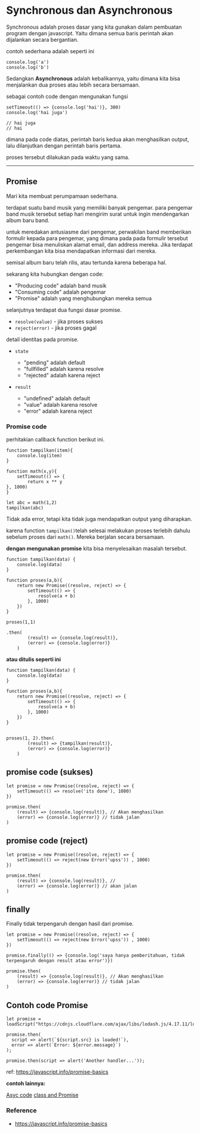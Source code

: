 # Synchronous dan Asynchronous

Synchronous adalah proses dasar yang kita gunakan dalam pembuatan program dengan javascript. Yaitu dimana semua baris perintah akan dijalankan secara bergantian. 

contoh sederhana adalah seperti ini 

```
console.log('a')
console.log('b')
```

Sedangkan **Asynchronous** adalah kebalikannya, yaitu dimana kita bisa menjalankan dua proses atau lebih secara bersamaan.

sebagai contoh code dengan mengunakan fungsi 

```
setTimeout(() => {console.log('hai')}, 300)
console.log('hai juga')

// hai juga
// hai
```

dimana pada code diatas, perintah baris kedua akan menghasilkan output, lalu dilanjutkan dengan perintah baris pertama.

proses tersebut dilakukan pada waktu yang sama.

***
## Promise

Mari kita membuat perumpamaan sederhana.

terdapat suatu band musik yang memiliki banyak pengemar. para pengemar band musik tersebut setiap hari mengirim surat untuk ingin mendengarkan album baru band.

untuk meredakan antusiasme dari pengemar, perwakilan band memberikan formulir kepada para pengemar, yang dimana pada pada formulir tersebut pengemar bisa menuliskan alamat email, dan address mereka. Jika terdapat perkembangan kita bisa mendapatkan informasi dari mereka.

semisal album baru telah rilis, atau tertunda karena beberapa hal.

sekarang kita hubungkan dengan code: 
- "Producing code" adalah band musik 
- "Consuming code" adalah pengemar 
- "Promise" adalah yang menghubungkan mereka semua

selanjutnya terdapat dua fungsi dasar promise.
- `resolve(value)` - jika proses sukses
- `reject(error)` - jika proses gagal

detail identitas pada promise.
- `state`
    - "pending" adalah default
    - "fullfilled" adalah karena resolve
    - "rejected" adalah karena reject 

- `result`
    - "undefined" adalah default 
    - "value" adalah karena resolve 
    - "error" adalah karena reject

### Promise code 

perhitakian callback function berikut ini.

```
function tampilkan(item){
    console.log(item)
}

function math(x,y){
    setTimeout(() => {
        return x ** y
}, 1000)
}

let abc = math(1,2)
tampilkan(abc)
```

Tidak ada error, tetapi kita tidak juga mendapatkan output yang diharapkan. 

karena function `tampilkan()`telah selesai melakukan proses terlebih dahulu sebelum proses dari `math()`. Mereka berjalan secara bersamaan.

**dengan mengunakan promise** kita bisa menyelesaikan masalah tersebut. 

```
function tampilkan(data) {
    console.log(data)
}

function proses(a,b){
    return new Promise((resolve, reject) => {
        setTimeout(() => {
            resolve(a + b)
        }, 1000)
    })
}

proses(1,1)

.then(
        (result) => {console.log(result)},
        (error) => {console.log(error)}
    )
```

**atau ditulis seperti ini**

```
function tampilkan(data) {
    console.log(data)
}

function proses(a,b){
    return new Promise((resolve, reject) => {
        setTimeout(() => {
            resolve(a + b)
        }, 1000)
    })
}


proses(1, 2).then(
        (result) => {tampilkan(result)},
        (error) => {console.log(error)}
    )
```


## promise code (sukses)

```
let promise = new Promise((resolve, reject) => {
    setTimeout(() => resolve('its done'), 1000)
})

promise.then(
    (result) => {console.log(result)}, // Akan menghasilkan
    (error) => {console.log(error)} // tidak jalan
)
```

## promise code (reject)

```
let promise = new Promise((resolve, reject) => {
    setTimeout(() => reject(new Error('upss')) , 1000)
})

promise.then(
    (result) => {console.log(result)}, // 
    (error) => {console.log(error)} // akan jalan
)
```

## finally

Finally tidak terpengaruh dengan hasil dari promise.

```
let promise = new Promise((resolve, reject) => {
    setTimeout(() => reject(new Error('upss')) , 1000)
})

promise.finally(() => {console.log('saya hanya pemberitahuan, tidak terpengaruh dengan result atau error')})

promise.then(
    (result) => {console.log(result)}, // Akan menghasilkan
    (error) => {console.log(error)} // tidak jalan
)
```

## Contoh code Promise 


```
let promise = loadScript("https://cdnjs.cloudflare.com/ajax/libs/lodash.js/4.17.11/lodash.js");

promise.then(
  script => alert(`${script.src} is loaded!`),
  error => alert(`Error: ${error.message}`)
);

promise.then(script => alert('Another handler...'));
```

ref: https://javascript.info/promise-basics


**contoh lainnya:**

[Asyc code](../../code/asyc.js)
[class and Promise](../../code/jsPro/classPromise.js)

### Reference 
- https://javascript.info/promise-basics
